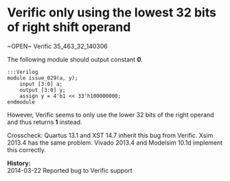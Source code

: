 
Verific only using the lowest 32 bits of right shift operand
============================================================

~OPEN~ Verific 35_463_32_140306

The following module should output constant **0**.

    :::Verilog
    module issue_029(a, y);
        input [3:0] a;
        output [3:0] y;
        assign y = 4'b1 << 33'h100000000;
    endmodule

However, Verific seems to only use the lower 32 bits of the right operand 
and thus returns **1** instead.

Crosscheck: Quartus 13.1 and XST 14.7 inherit this bug from Verific. Xsim 
2013.4 has the same problem. Vivado 2013.4 and Modelsim 10.1d implement 
this correctly.

**History:**  
2014-03-22 Reported bug to Verific support


